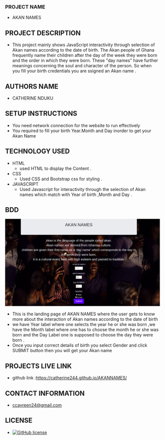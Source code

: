 ### PROJECT NAME
- AKAN NAMES

## PROJECT DESCRIPTION
- This project mainly shows JavaScript interactivity through selection of Akan names according to the date of birth.
The Akan people of Ghana frequently name their children after the day of the week they were born and the order in which they were born. These "day names" have further meanings concerning the soul and character of the person. So when you fill your birth credentials you are ssigned an Akan name .
## AUTHORS NAME
 - CATHERINE NDUKU
## SETUP INSTRUCTIONS
- You need network connection for the website to run effectively 
- You required to fill your birth Year.Month and Day inorder to get your Akan Name
## TECHNOLOGY USED
- HTML
  - used HTML to display the Content .
- CSS
   - Used CSS and Bootstrap css for styling .
- JAVASCRIPT
   - Used Javascript for interactivity through the selection of Akan names which match with Year of birth ,Month and Day .

## BDD
   <img src="images/display.jpg">

  - This is the landing page of AKAN NAMES where the user gets to know more about the interaction of Akan names according to the date of birth 
  - we have Year label where one selects the year he or she was born ,we have the Month label where one has to choose the month he or she was born and the Day     Label one is supposed to choose the day they were born .
  - Once you input correct details of birth you select Gender and click SUBMIT button  then you will get your Akan name

## PROJECTS LIVE LINK 
 -  github link :https://catherine244.github.io/AKANNAMES/


## CONTACT INFORMATION 
 - ccayreen24@gmail.com



## LICENSE 
 
 -  [![GitHub license](https://img.shields.io/github/license/Naereen/StrapDown.js.svg)](https://github.com/Naereen/StrapDown.js/blob/master/LICENSE)